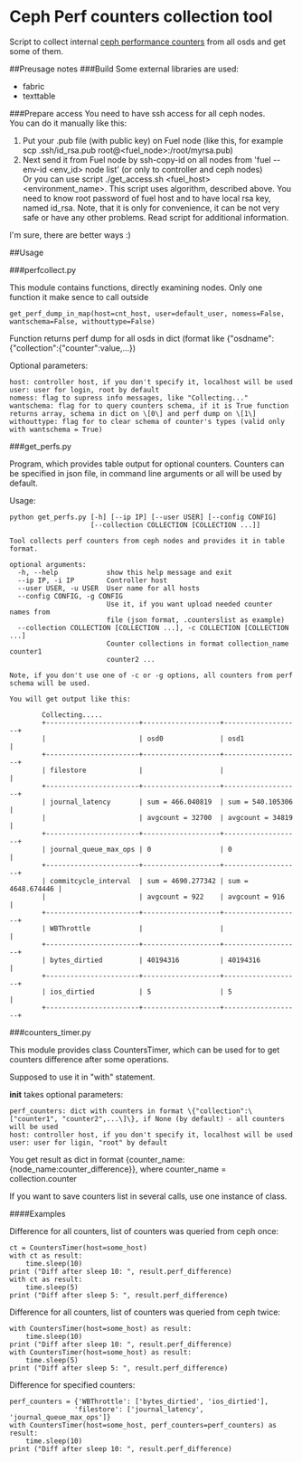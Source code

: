 # Ceph Perf counters collection tool
Script to collect internal [ceph performance counters](http://ceph.com/docs/master/dev/perf_counters/) from all osds and get some of them.

##Preusage notes
###Build
Some external libraries are used:
 * fabric
 * texttable

###Prepare access
You need to have ssh access for all ceph nodes.  
You can do it manually like this:  
 1. Put your .pub file (with public key) on Fuel node (like this, for example scp .ssh/id_rsa.pub root@\<fuel_node\>:/root/myrsa.pub)  
 2. Next send it from Fuel node by ssh-copy-id on all nodes from 'fuel --env-id \<env_id\> node list' (or only to controller and ceph nodes)  
Or you can use script ./get_access.sh \<fuel_host\> \<environment_name\>. This script uses algorithm, described above. You need to know root password of fuel host and to have local rsa key, named id_rsa. Note, that it is only for convenience, it can be not very safe or have any other problems. Read script for additional information.

I'm sure, there are better ways :)

##Usage

###perfcollect.py

This module contains functions, directly examining nodes. Only one function it make sence to call outside  

	get_perf_dump_in_map(host=cnt_host, user=default_user, nomess=False, wantschema=False, withouttype=False)  

Function returns perf dump for all osds in dict (format like \{"osdname":\{"collection":\{"counter":value,...\})  

Optional parameters:  

    host: controller host, if you don't specify it, localhost will be used
    user: user for login, root by default
    nomess: flag to supress info messages, like "Collecting..."
    wantschema: flag for to query counters schema, if it is True function returns array, schema in dict on \[0\] and perf dump on \[1\]
    withouttype: flag for to clear schema of counter's types (valid only with wantschema = True)

###get_perfs.py

Program, which provides table output for optional counters. Counters can be specified in json file, in command line arguments or all will be used by default.

Usage:

    python get_perfs.py [-h] [--ip IP] [--user USER] [--config CONFIG]
                        [--collection COLLECTION [COLLECTION ...]]

    Tool collects perf counters from ceph nodes and provides it in table format.

    optional arguments:
      -h, --help            show this help message and exit
      --ip IP, -i IP        Controller host
      --user USER, -u USER  User name for all hosts
      --config CONFIG, -g CONFIG
                            Use it, if you want upload needed counter names from
                            file (json format, .counterslist as example)
      --collection COLLECTION [COLLECTION ...], -c COLLECTION [COLLECTION ...]
                            Counter collections in format collection_name counter1
                            counter2 ...

    Note, if you don't use one of -c or -g options, all counters from perf schema will be used.

    You will get output like this:

            Collecting.....
            +-----------------------+-------------------+-------------------+
            |                       | osd0              | osd1              |
            +-----------------------+-------------------+-------------------+
            | filestore             |                   |                   |
            +-----------------------+-------------------+-------------------+
            | journal_latency       | sum = 466.040819  | sum = 540.105306  |
            |                       | avgcount = 32700  | avgcount = 34819  |
            +-----------------------+-------------------+-------------------+
            | journal_queue_max_ops | 0                 | 0                 |
            +-----------------------+-------------------+-------------------+
            | commitcycle_interval  | sum = 4690.277342 | sum = 4648.674446 |
            |                       | avgcount = 922    | avgcount = 916    |
            +-----------------------+-------------------+-------------------+
            | WBThrottle            |                   |                   |
            +-----------------------+-------------------+-------------------+
            | bytes_dirtied         | 40194316          | 40194316          |
            +-----------------------+-------------------+-------------------+
            | ios_dirtied           | 5                 | 5                 |
            +-----------------------+-------------------+-------------------+

###counters_timer.py

This module provides class CountersTimer, which can be used for to get counters difference after some operations.  

Supposed to use it in "with" statement.  

__init__ takes optional parameters:  

    perf_counters: dict with counters in format \{"collection":\["counter1", "counter2",...\]\}, if None (by default) - all counters will be used
    host: controller host, if you don't specify it, localhost will be used
    user: user for ligin, "root" by default

You get result as dict in format \{counter_name: \{node_name:counter_difference\}\}, where counter_name = collection.counter  

If you want to save counters list in several calls, use one instance of class.  

####Examples

Difference for all counters, list of counters was queried from ceph once:  

    ct = CountersTimer(host=some_host)
    with ct as result:
        time.sleep(10)
    print ("Diff after sleep 10: ", result.perf_difference)
    with ct as result:
        time.sleep(5)
    print ("Diff after sleep 5: ", result.perf_difference)

Difference for all counters, list of counters was  queried from ceph twice:  

    with CountersTimer(host=some_host) as result:
        time.sleep(10)
    print ("Diff after sleep 10: ", result.perf_difference)
    with CountersTimer(host=some_host) as result:
        time.sleep(5)
    print ("Diff after sleep 5: ", result.perf_difference)

Difference for specified counters:  

    perf_counters = {'WBThrottle': ['bytes_dirtied', 'ios_dirtied'],
                    'filestore': ['journal_latency', 'journal_queue_max_ops']}
    with CountersTimer(host=some_host, perf_counters=perf_counters) as result:
        time.sleep(10)
    print ("Diff after sleep 10: ", result.perf_difference)


    
